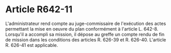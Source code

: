 # Article R642-11

L'administrateur rend compte au juge-commissaire de l'exécution des actes permettant la mise en oeuvre du plan conformément à l'article L. 642-8.   Lorsqu'il a accompli sa mission, il dépose au greffe un compte rendu de fin de mission dans les conditions des articles R. 626-39 et R. 626-40. L'article R. 626-41 est applicable.